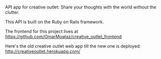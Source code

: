 API app for creative outlet: Share your thoughts with the world without the clutter.

This API is built on the Ruby on Rails framework.

The frontend for this project lives at https://github.com/OmarMoataz/creative_outlet_frontend

Here's the old creative outlet web app till the new one is deployed: http://creativeoutlet.herokuapp.com/
